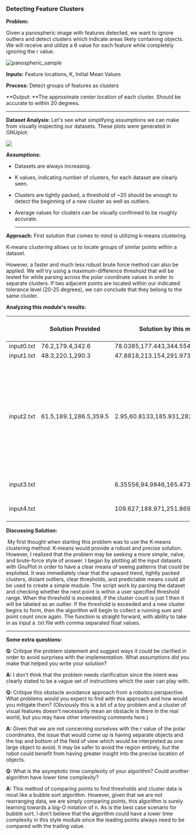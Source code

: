 ### Detecting Feature Clusters

**Problem:**

Given a panospheric image with features detected, we want to ignore outliers and detect clusters which indicate areas likely containing objects. We will receive and utilize a θ value for each feature while completely ignoring the r value.

![panospheric_sample](https://i.imgur.com/LBTv6nR.jpg)

**Inputs:** Feature locations, K, Initial Mean Values

**Process:** Detect groups of features as clusters

**Output: **The approximate center location of each cluster. Should be accurate to within 20 degrees.

------

**Dataset Analysis:** Let's see what simplifying assumptions we can make from visually inspecting our datasets. These plots were generated in GNUplot:

![](https://i.imgur.com/WkWi5CL.png)

**Assumptions:** 

- Datasets are always increasing.

- K values, indicating number of clusters, for each dataset are clearly seen.

- Clusters are tightly packed, a threshold of ~20 should be enough to detect the beginning of a new cluster as well as outliers.

- Average values for clusters can be visually confirmed to be roughly accurate.

  ------

  

**Approach:** First solution that comes to mind is utilizing k-means clustering.

K-means clustering allows us to locate groups of similar points within a dataset.

However, a faster and much less robust brute force method can also be applied. We will try using a maximum-difference threshold that will be tested for while parsing across the polar coordinate values in order to separate clusters. If two adjacent points are located within our indicated tolerance level (20-25 degrees), we can conclude that they belong to the same cluster.



**Analyzing this module's results:**

|            | Solution Provided      | Solution by this module              | Correct or Wrong?                                            |
| ---------- | ---------------------- | ------------------------------------ | ------------------------------------------------------------ |
| input0.txt | 76.2,179.4,342.6       | 78.0385,177.443,344.554              | **Correct**                                                  |
| input1.txt | 48.3,220.1,290.3       | 47.8818,213.154,291.973              | **Correct**                                                  |
| input2.txt | 61.5,189.1,286.5,359.5 | 2.95,60.8133,185.931,282.764,355.775 | There should be a cluster @ ~3 degrees. The answer provided must have missed that cluster. <br />**Correct** |
| input3.txt |                        | 6.35556,94.9846,165.473,324.875      | Appears to be **correct**                                    |
| input4.txt |                        | 109.627,188.971,251.869,322.462      | Appears to be **correct**                                    |

**Discussing Solution:**

​	My first thought when starting this problem was to use the K-means clustering method. K-means would provide a robust and precise solution. However, I realized that the problem may be seeking a more simple, naïve, and brute-force style of answer. I began by plotting all the input datasets with GnuPlot in order to have a clear means of seeing patterns that could be exploited. It was immediately clear that the upward trend, tightly packed clusters, distant outliers, clear thresholds, and predictable means could all be used to create a simple module. The script work by parsing the dataset and checking whether the next point is within a user specified threshold range. When the threshold is exceeded, if the cluster count is just 1 then it will be labeled as an outlier. If the threshold is exceeded and a new cluster begins to form, then the algorithm will begin to collect a running sum and point count once again. The function is straight forward, with ability to take in as input a .txt file with comma separated float values.

------

**Some extra questions:**

**Q:** Critique the problem statement and suggest ways it could be clarified in order to avoid surprises with the implementation. What assumptions did you make that helped you write your solution?

**A:** I don't think that the problem needs clarification since the intent was clearly stated to be a vague set of instructions which the user can play with.

**Q:** Critique this obstacle avoidance approach from a robotics perspective. What problems would you expect to find with this approach and how would you mitigate them? (Obviously this is a bit of a toy problem and a cluster of visual features doesn't necessarily mean an obstacle is there in the real world, but you may have other interesting comments here.)

**A:** Given that we are not concerning ourselves with the r value of the polar coordinates, the issue that would come up is having separate objects and the top and bottom of the field of view which would be interpreted as one large object to avoid. It may be safer to avoid the region entirely, but the robot could benefit from having greater insight into the precise location of objects.

**Q:** What is the asymptotic time complexity of your algorithm? Could another algorithm have lower time complexity?

**A:** This method of comparing points to find thresholds and cluster data is most like a bubble sort algorithm. However, given that we are not rearranging data, we are simply comparing points, this algorithm is surely learning towards a big-O notation of n. As is the best case scenario for bubble sort. I don't believe that the algorithm could have a lower time complexity in this style module since the leading points always need to be compared with the trailing value.